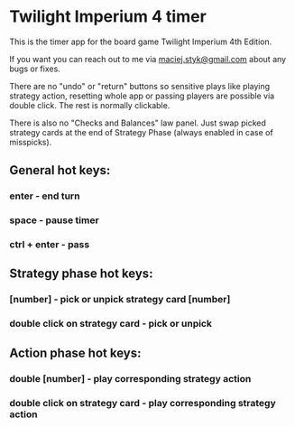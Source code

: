 # Twilight Imperium 4 timer

This is the timer app for the board game Twilight Imperium 4th Edition. 

If you want you can reach out to me via maciej.styk@gmail.com about any bugs or fixes.

There are no "undo" or "return" buttons so sensitive plays like playing strategy action, resetting whole app or passing players are possible via double click. The rest is normally clickable. 

There is also no "Checks and Balances" law panel. Just swap picked strategy cards at the end of Strategy Phase (always enabled in case of misspicks).

## General hot keys:

### enter - end turn
### space - pause timer
### ctrl + enter - pass

## Strategy phase hot keys:

### [number] - pick or unpick strategy card [number]
### double click on strategy card - pick or unpick

## Action phase hot keys:

### double [number] - play corresponding strategy action
### double click on strategy card - play corresponding strategy action
